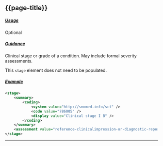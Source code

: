 ## {{page-title}}

<h5><ins>Usage</ins></h5>

<span class="mro-circle optional" title="Optional"></span> Optional


<h5><ins>Guidance</ins></h5>

Clinical stage or grade of a condition. May include formal severity assessments.

This `stage` element does not need to be populated.

<h5><ins>Example</ins></h5>

```xml
<stage>
    <summary>
        <coding>
            <system value="http://snomed.info/sct" />
            <code value="786005" />
            <display value="Clinical stage I B" />
        </coding>
    </summary>
    <assessment value="reference-clinicalimpression-or-diagnostic-report-or-observation--00298df" />
</stage>
```

---
